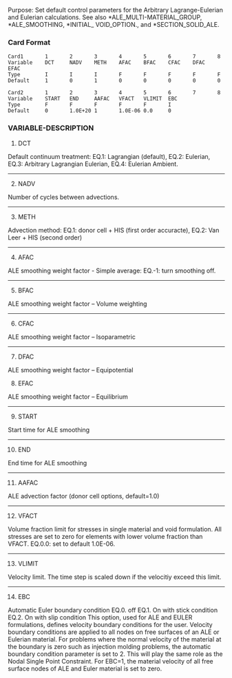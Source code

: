 Purpose: Set default control parameters for the Arbitrary Lagrange-Eulerian and Eulerian
calculations. See also *ALE_MULTI-MATERIAL_GROUP, *ALE_SMOOTHING, *INITIAL_
VOID_OPTION., and *SECTION_SOLID_ALE.

### Card Format

```card
Card1		1		2		3		4		5		6		7		8
Variable 	DCT 	NADV 	METH 	AFAC 	BFAC 	CFAC 	DFAC 	EFAC
Type 		I 		I 		I 		F		F		F		F		F
Default 	1		0		1		0		0		0		0		0

Card2		1		2		3		4		5		6		7		8
Variable 	START 	END 	AAFAC 	VFACT 	VLIMIT 	EBC
Type 		F		F		F		F		F		I
Default 	0 		1.0E+20 1 		1.0E-06 0.0 	0
```

### VARIABLE-DESCRIPTION

1. DCT

Default continuum treatment:
	EQ.1: Lagrangian (default),
	EQ.2: Eulerian,
	EQ.3: Arbitrary Lagrangian Eulerian,
	EQ.4: Eulerian Ambient.
	
---

2. NADV

Number of cycles between advections.

---

3. METH

Advection method:
	EQ.1: donor cell + HIS (first order accuracte),
	EQ.2: Van Leer + HIS (second order)

---

4. AFAC

ALE smoothing weight factor - Simple average:
	EQ.-1: turn smoothing off.

---
	
5. BFAC

ALE smoothing weight factor – Volume weighting

---

6. CFAC

ALE smoothing weight factor – Isoparametric

---

7. DFAC

ALE smoothing weight factor – Equipotential

8. EFAC

ALE smoothing weight factor – Equilibrium

---

9. START

Start time for ALE smoothing

---

10. END

End time for ALE smoothing

---

11. AAFAC

ALE advection factor (donor cell options, default=1.0)

---

12. VFACT

Volume fraction limit for stresses in single material and void formulation.
All stresses are set to zero for elements with lower volume fraction than VFACT.
	EQ.0.0: set to default 1.0E-06.

---
		
13. VLIMIT

Velocity limit. The time step is scaled down if the velocitiy exceed this limit.

---

14. EBC

Automatic Euler boundary condition
	EQ.0. off
	EQ.1. On with stick condition
	EQ.2. On with slip condition
This option, used for ALE and EULER formulations, defines velocity
boundary conditions for the user. Velocity boundary conditions are applied
to all nodes on free surfaces of an ALE or Eulerian material. For problems
where the normal velocity of the material at the boundary is zero such as
injection molding problems, the automatic boundary condition parameter is
set to 2. This will play the same role as the Nodal Single Point Constraint.
For EBC=1, the material velocity of all free surface nodes of ALE and
Euler material is set to zero.